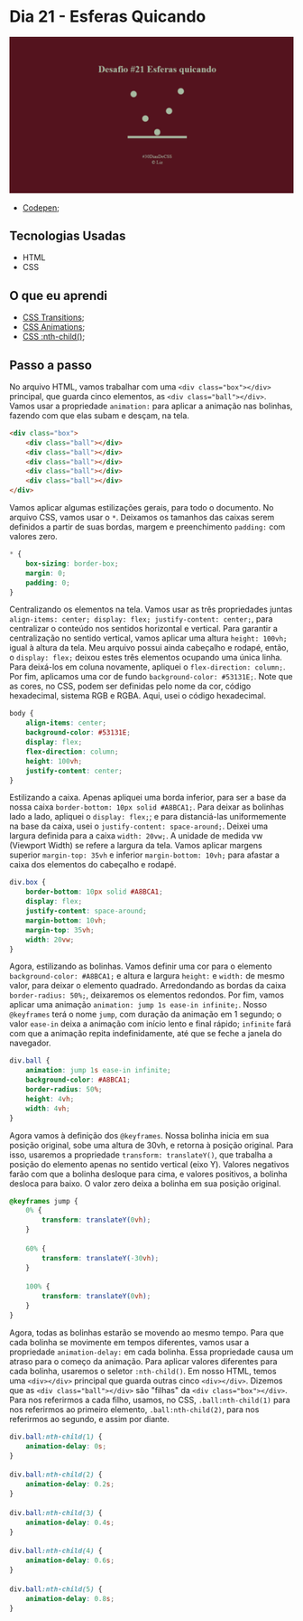 # Dia 21 - Esferas Quicando

![Esferas Quicando](./captured.gif?raw=true "Esferas Quicando")

-   [Codepen](https://codepen.io/lizvidotti91/pen/KKzLzKP?editors=1100);

## Tecnologias Usadas

-   HTML
-   CSS

## O que eu aprendi

-   [CSS Transitions](https://www.w3schools.com/css/css3_transitions.asp);
-   [CSS Animations](https://www.w3schools.com/css/css3_animations.asp);
-   [CSS :nth-child()](https://www.w3schools.com/cssref/sel_nth-child.asp);

## Passo a passo

No arquivo HTML, vamos trabalhar com uma `<div class="box"></div>` principal, que guarda cinco elementos, as `<div class="ball"></div>`. Vamos usar a propriedade `animation:` para aplicar a animação nas bolinhas, fazendo com que elas subam e desçam, na tela.

```html
<div class="box">
    <div class="ball"></div>
    <div class="ball"></div>
    <div class="ball"></div>
    <div class="ball"></div>
    <div class="ball"></div>
</div>
```

Vamos aplicar algumas estilizações gerais, para todo o documento. No arquivo CSS, vamos usar o `*`. Deixamos os tamanhos das caixas serem definidos a partir de suas bordas, margem e preenchimento `padding:` com valores zero.

```css
* {
    box-sizing: border-box;
    margin: 0;
    padding: 0;
}
```

Centralizando os elementos na tela. Vamos usar as três propriedades juntas `align-items: center; display: flex; justify-content: center;`, para centralizar o conteúdo nos sentidos horizontal e vertical. Para garantir a centralização no sentido vertical, vamos aplicar uma altura `height: 100vh;` igual à altura da tela. Meu arquivo possui ainda cabeçalho e rodapé, então, o `display: flex;` deixou estes três elementos ocupando uma única linha. Para deixá-los em coluna novamente, apliquei o `flex-direction: column;`. Por fim, aplicamos uma cor de fundo `background-color: #53131E;`. Note que as cores, no CSS, podem ser definidas pelo nome da cor, código hexadecimal, sistema RGB e RGBA. Aqui, usei o código hexadecimal.

```css
body {
    align-items: center;
    background-color: #53131E;
    display: flex;
    flex-direction: column;
    height: 100vh;
    justify-content: center;
}
```

Estilizando a caixa. Apenas apliquei uma borda inferior, para ser a base da nossa caixa `border-bottom: 10px solid #A8BCA1;`. Para deixar as bolinhas lado a lado, apliquei o `display: flex;`; e para distanciá-las uniformemente na base da caixa, usei o `justify-content: space-around;`.  Deixei uma largura definida para a caixa `width: 20vw;`. A unidade de medida vw (Viewport Width) se refere a largura da tela. Vamos aplicar margens superior `margin-top: 35vh` e inferior `margin-bottom: 10vh;` para afastar a caixa dos elementos do cabeçalho e rodapé.

```css
div.box {
    border-bottom: 10px solid #A8BCA1;
    display: flex;
    justify-content: space-around;
    margin-bottom: 10vh;
    margin-top: 35vh;
    width: 20vw;
}
```

Agora, estilizando as bolinhas. Vamos definir uma cor para o elemento `background-color: #A8BCA1;` e altura e largura `height:` e `width:` de mesmo valor, para deixar o elemento quadrado. Arredondando as bordas da caixa `border-radius: 50%;`, deixaremos os elementos redondos. Por fim, vamos aplicar uma animação `animation: jump 1s ease-in infinite;`. Nosso `@keyframes` terá o nome `jump`, com duração da animação em 1 segundo; o valor `ease-in` deixa a animação com início lento e final rápido; `infinite` fará com que a animação repita indefinidamente, até que se feche a janela do navegador.

```css
div.ball {
    animation: jump 1s ease-in infinite;
    background-color: #A8BCA1;
    border-radius: 50%;
    height: 4vh;
    width: 4vh;
}
```

Agora vamos à definição dos `@keyframes`. Nossa bolinha inicia em sua posição original, sobe uma altura de 30vh, e retorna à posição original. Para isso, usaremos a propriedade `transform: translateY()`, que trabalha a posição do elemento apenas no sentido vertical (eixo Y). Valores negativos farão com que a bolinha desloque para cima, e valores positivos, a bolinha desloca para baixo. O valor zero deixa a bolinha em sua posição original.

```css
@keyframes jump {
    0% {
        transform: translateY(0vh);
    }

    60% {
        transform: translateY(-30vh);
    }

    100% {
        transform: translateY(0vh);
    }
}
```

Agora, todas as bolinhas estarão se movendo ao mesmo tempo. Para que cada bolinha se movimente em tempos diferentes, vamos usar a propriedade `animation-delay:` em cada bolinha. Essa propriedade causa um atraso para o começo da animação. Para aplicar valores diferentes para cada bolinha, usaremos o seletor `:nth-child()`. Em nosso HTML, temos uma `<div></div>` principal que guarda outras cinco `<div></div>`. Dizemos que as `<div class="ball"></div>` são "filhas" da `<div class="box"></div>`. Para nos referirmos a cada filho, usamos, no CSS, `.ball:nth-child(1)` para nos referirmos ao primeiro elemento, `.ball:nth-child(2)`, para nos referirmos ao segundo, e assim por diante.

```css
div.ball:nth-child(1) {
    animation-delay: 0s;
}

div.ball:nth-child(2) {
    animation-delay: 0.2s;
}

div.ball:nth-child(3) {
    animation-delay: 0.4s;
}

div.ball:nth-child(4) {
    animation-delay: 0.6s;
}

div.ball:nth-child(5) {
    animation-delay: 0.8s;
}
```